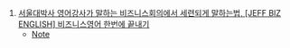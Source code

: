 1. [서울대박사 영어강사가 말하는 비즈니스회의에서 세련되게 말하는법, [JEFF BIZ ENGLISH] 비즈니스영어 한번에 끝내기](https://youtu.be/XFssaFAe2RU?list=PLseg4fXHh8BYNps25KHYCzM1IIpf_DT6R)
    - [Note](./Note/01_비즈니스회의_세련되게_말하는법.md)